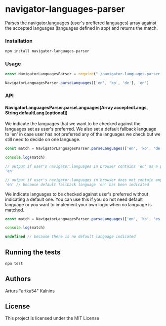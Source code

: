 # navigator-languages-parser

Parses the navigator.languages (user's preffered languages) array against the accepted languages (languages defined in app) and returns the match.

### Installation


```bash
npm install navigator-languages-parser
```


### Usage

```javascript
const NavigatorLanguagesParser = require("./navigator-languages-parser.js")

NavigatorLanguagesParser.parseLanguages(['en', 'ko', 'de'], 'en')
```


### API

#### NavigatorLanguagesParser.parseLanguages(Array acceptedLangs, String defaultLang [optional])

We indicate the languages that we want to be checked against the languages set as user's preferred. We also set a default fallback language to 'en' in case user has not preferred any of the languages we check but we still need to decide on one language.

```javascript
const match = NavigatorLanguagesParser.parseLanguages(['en', 'ko', 'de'], 'en')

console.log(match)

// output if user's navigator.languages in browser contains 'en' as a preferred language
'en'

// output if user's navigator.languages in browser does not contain any of our accepted languages as a preferred language
'en' // because default fallback language 'en' has been indicated
```


We indicate languages to be checked against user's preferred without indicating a default one.
You can use this if you do not need default language or you want to implement your own logic when no language is matched.
```javascript
const match = NavigatorLanguagesParser.parseLanguages(['en', 'ko', 'es'])

console.log(match)

undefined // because there is no default language indicated


```



## Running the tests

```bash
npm test
```

## Authors

Arturs "artka54" Kalnins

## License

This project is licensed under the MIT License 